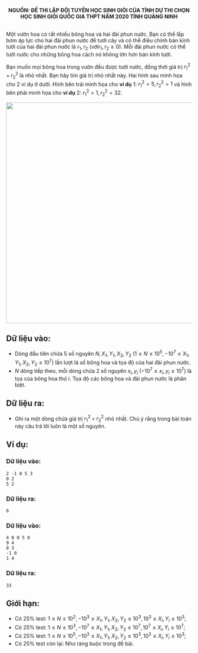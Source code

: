 **<center>NGUỒN: ĐỀ THI LẬP ĐỘI TUYỂN HỌC SINH GIỎI CỦA TỈNH DỰ THI CHỌN HỌC SINH GIỎI QUỐC GIA THPT NĂM 2020 TỈNH QUẢNG NINH</center>**
<br>

Một vườn hoa có rất nhiều bông hoa và hai đài phun nước. Bạn có thể lắp bơm áp lực cho hai đài phun nước để tưới cây và có thể điều chỉnh bán kính tưới của hai đài phun nước là $r_1, r_2\ (với r_1, r_2 ≥ 0)$. Mỗi đài phun nước có thể tưới nước cho những bông hoa cách nó không lớn hơn bán kính tưới.

Bạn muốn mọi bông hoa trong vườn đều được tưới nước, đồng thời giá trị $r_1^2 + r_2^2$ là nhỏ nhất. Bạn hãy tìm giá trị nhỏ nhất này.
Hai hình sau minh họa cho $2$ ví dụ ở dưới. Hình bên trái minh họa cho **ví dụ** $1$: $r_1^2 = 5, r_2^2 = 1$ và hình bên phải minh họa cho **ví dụ** $2$: $r_1^2 = 1, r_2^2 = 32$.
<center><img src="/images/problems/1083/fountain.svg" width=600px></center>

## Dữ liệu vào:
- Dòng đầu tiên chứa $5$ số nguyên $N, X_1, Y_1, X_2, Y_2\ (1 ≤ N ≤ 10^5, -10^7 ≤ X_1, Y_1, X_2, Y_2 ≤ 10^7)$ lần lượt là số bông hoa và tọa độ của hai đài phun nước. 
- $N$ dòng tiếp theo, mỗi dòng chứa $2$ số nguyên $x_i, y_i\ (-10^7 ≤ x_i, y_i ≤ 10^7)$ là tọa của bông hoa thứ $i$. Tọa độ các bông hoa và đài phun nước là phân biệt.

## Dữ liệu ra:
- Ghi ra một dòng chứa giá trị $r_1^2 + r_2^2$ nhỏ nhất. Chú ý rằng trong bài toán này câu trả lời luôn là một số nguyên.

## Ví dụ:
### Dữ liệu vào:
```
2 -1 0 5 3
0 2
5 2
```

### Dữ liệu ra:
```
6
```

### Dữ liệu vào:
```
4 0 0 5 0
9 4
8 3
-1 0
1 4
```

### Dữ liệu ra:
```
33
```

## Giới hạn:
- Có $25\%$ test: $1 ≤ N ≤ 10^2, -10^3 ≤ X_1, Y_1, X_2, Y_2 ≤ 10^3, 10^3 ≤ X_i, Y_i ≤ 10^3$;
- Có $25\%$ test: $1 ≤ N ≤ 10^3, -10^7 ≤ X_1, Y_1, X_2, Y_2 ≤ 10^7, 10^7 ≤ X_i, Y_i ≤ 10^7$;
- Có $25\%$ test: $1 ≤ N ≤ 10^5, -10^3 ≤ X_1, Y_1, X_2, Y_2 ≤ 10^3, 10^3 ≤ X_i, Y_i ≤ 10^3$;
- Có $25\%$ test còn lại: Như ràng buộc trong đề bài.